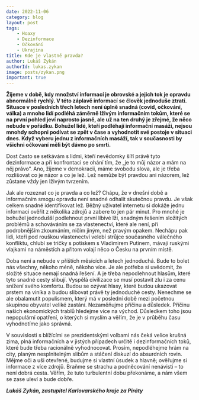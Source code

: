 ```yaml
---
date: 2022-11-06
category: blog
layout: post
tags:
    - Hoaxy
    - Dezinformace
    - Očkování
    - Ukrajina
title: Kde je vlastně pravda?
author: Lukáš Zykán
authorId: lukas.zykan
image: posts/zykan.png
important: true
---
```

**Žijeme v době, kdy množství informací je obrovské a jejich tok je opravdu abnormálně rychlý. V této záplavě informací se člověk jednoduše ztratí. Situace v posledních třech letech není úplně snadná (covid, očkování, válka) a mnoho lidí podléhá záměrně lživým informačním tokům, které se na první pohled jeví naprosto jasně, ale už na ten druhý je zřejmé, že něco nebude v pořádku. Bohužel lidé, kteří podléhají informační masáži, nejsou mnohdy schopni podívat se zpět v čase a vyhodnotit své postoje v situaci dnes. Když vyberu jednu z informačních masáží, tak v současnosti by všichni očkovaní měli být dávno po smrti.**

Dost často se setkávám s lidmi, kteří nevědomky šíří právě tyto dezinformace a při konfrontaci se ohání tím, že „je to můj názor a mám na něj právo“. Ano, žijeme v demokracii, máme svobodu slova, ale je třeba rozlišovat co je názor a co je lež. Lež nemůže být pravdou ani názorem, lež zůstane vždy jen lživým tvrzením. 

Jak ale rozeznat co je pravda a co lež? Chápu, že v dnešní době a informačním smogu opravdu není snadné odhalit skutečnou pravdu. Je však celkem snadné identifikovat lež. Běžný uživatel internetu si dokáže jednu informaci ověřit z několika zdrojů a zabere to jen pár minut. Pro mnohé je bohužel jednodušší podlehnout první líbivé lži, snadným řešením složitých problémů a schováváním se za vlastenectví, které ale není, při podrobnějším zkoumáním, ničím jiným, než pravým opakem. Nechápu pak lidi, kteří pod rouškou vlastenectví velebí strůjce současného válečného konfliktu, chlubí se tričky s potiskem s Vladimirem Putinem, mávají ruskými vlajkami na náměstích a přitom volají něco o Česku na prvním místě.

Doba není a nebude v příštích měsících a letech jednoduchá. Bude to bolet nás všechny, někoho méně, někoho více. Je ale potřeba si uvědomit, že složité situace nemají snadná řešení. A je třeba nepodlehnout hlasům, které tyto snadné cesty slibují. Vyspělá civilizace se musí postavit zlu i za cenu snížení svého komfortu. Budou se ozývat hlasy, které budou ukazovat prstem na viníka a budou slibovat právě ty jednoduché cesty. Nenechme se ale obalamutit populismem, který má v poslední době mezi početnou skupinou obyvatel veliké zastání. Nezaměňujme příčinu a důsledek. Příčinu našich ekonomických trablů hledejme více na východ. Důsledkem toho jsou nepopulární opatření, o kterých si myslím a věřím, že je v průběhu času vyhodnotíme jako správná.

V souvislosti s blížícími se prezidentskými volbami nás čeká velice krušná zima, plná informačních a v jistých případech určitě i dezinformačních toků, které bude třeba racionálně vyhodnocovat. Prosím, nepodléhejme hrám na city, planým nesplnitelným slibům a stáčení diskuzí do absurdních rovin. Mějme oči a uši otevřené, budujme si vlastní úsudek a hlavně; ověřujme si informace z více zdrojů. Braňme se strachu a podněcování nenávisti – to není dobrá cesta. Věřím, že tuto turbulentní dobu překonáme, a nám všem se zase uleví a bude dobře.

***Lukáš Zykán, zastupitel Karlovarského kraje za Piráty***
